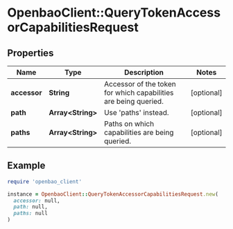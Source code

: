 # OpenbaoClient::QueryTokenAccessorCapabilitiesRequest

## Properties

| Name | Type | Description | Notes |
| ---- | ---- | ----------- | ----- |
| **accessor** | **String** | Accessor of the token for which capabilities are being queried. | [optional] |
| **path** | **Array&lt;String&gt;** | Use &#39;paths&#39; instead. | [optional] |
| **paths** | **Array&lt;String&gt;** | Paths on which capabilities are being queried. | [optional] |

## Example

```ruby
require 'openbao_client'

instance = OpenbaoClient::QueryTokenAccessorCapabilitiesRequest.new(
  accessor: null,
  path: null,
  paths: null
)
```


